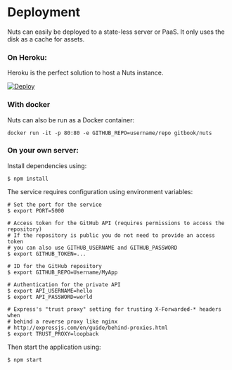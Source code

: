 # Deployment

Nuts can easily be deployed to a state-less server or PaaS. It only uses the disk as a cache for assets.

### On Heroku:

Heroku is the perfect solution to host a Nuts instance.

[![Deploy](https://www.herokucdn.com/deploy/button.png)](https://heroku.com/deploy)

### With docker

Nuts can also be run as a Docker container:

```
docker run -it -p 80:80 -e GITHUB_REPO=username/repo gitbook/nuts
```

### On your own server:

Install dependencies using:

```
$ npm install
```

The service requires configuration using environment variables:

```
# Set the port for the service
$ export PORT=5000

# Access token for the GitHub API (requires permissions to access the repository)
# If the repository is public you do not need to provide an access token
# you can also use GITHUB_USERNAME and GITHUB_PASSWORD
$ export GITHUB_TOKEN=...

# ID for the GitHub repository
$ export GITHUB_REPO=Username/MyApp

# Authentication for the private API
$ export API_USERNAME=hello
$ export API_PASSWORD=world

# Express's "trust proxy" setting for trusting X-Forwarded-* headers when
# behind a reverse proxy like nginx
# http://expressjs.com/en/guide/behind-proxies.html
$ export TRUST_PROXY=loopback
```

Then start the application using:

```
$ npm start
```
